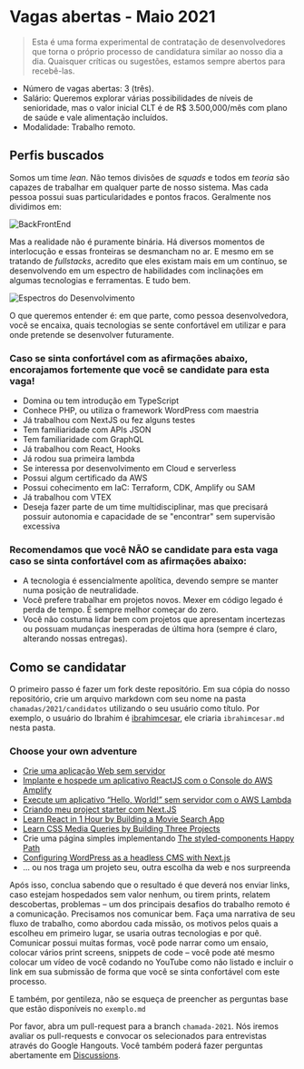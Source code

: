 # Vagas abertas - Maio 2021

> Esta  é uma forma experimental de contratação de desenvolvedores que torna o próprio processo de candidatura similar ao nosso dia a dia. Quaisquer críticas ou sugestões, estamos sempre abertos para recebê-las.

- Número de vagas abertas: 3 (três). 
- Salário: Queremos explorar várias possibilidades de níveis de senioridade, mas o valor inicial CLT é de R$ 3.500,000/mês com plano de saúde e vale alimentação incluídos.  
- Modalidade: Trabalho remoto.

## Perfis buscados

Somos um time _lean_. Não temos divisões de _squads_ e todos em _teoria_ são capazes de trabalhar em qualquer parte de nosso sistema. Mas cada pessoa possui suas particularidades e pontos fracos. Geralmente nos dividimos em:

![BackFrontEnd](https://res.cloudinary.com/practicaldev/image/fetch/s--BGu1AviP--/c_limit%2Cf_auto%2Cfl_progressive%2Cq_auto%2Cw_880/https://dev-to-uploads.s3.amazonaws.com/i/0824eswu4g0ba21benfg.png)

Mas a realidade não é puramente binária. Há diversos momentos de interlocução e essas fronteiras se desmancham no ar. E mesmo em se tratando de _fullstacks_, acredito que eles existam mais em um contínuo, se desenvolvendo em um espectro de habilidades com inclinações em algumas tecnologias e ferramentas. E tudo bem.

![Espectros do Desenvolvimento](https://res.cloudinary.com/practicaldev/image/fetch/s--GB_vQjIR--/c_limit%2Cf_auto%2Cfl_progressive%2Cq_auto%2Cw_880/https://dev-to-uploads.s3.amazonaws.com/uploads/articles/45k80w4eryza7692p78o.png)

O que queremos entender é: em que parte, como pessoa desenvolvedora, você se encaixa, quais tecnologias se sente confortável em utilizar e para onde pretende se desenvolver futuramente.

### Caso se sinta confortável com as afirmações abaixo, encorajamos fortemente que você se candidate para esta vaga!

- Domina ou tem introdução em TypeScript
- Conhece PHP, ou utiliza o framework WordPress com maestria
- Já trabalhou com NextJS ou fez alguns testes
- Tem familiaridade com APIs JSON
- Tem familiaridade com GraphQL
- Já trabalhou com React, Hooks
- Já rodou sua primeira lambda
- Se interessa por desenvolvimento em Cloud e serverless
- Possui algum certificado da AWS
- Possui cohecimento em IaC: Terraform, CDK, Amplify ou SAM
- Já trabalhou com VTEX
- Deseja fazer parte de um time multidisciplinar, mas que precisará possuir autonomia e capacidade de se "encontrar" sem supervisão excessiva

### Recomendamos que você NÃO se candidate para esta vaga caso se sinta confortável com as afirmações abaixo:

- A tecnologia é essencialmente apolítica, devendo sempre se manter numa posição de neutralidade.
- Você prefere trabalhar em projetos novos. Mexer em código legado é perda de tempo. É sempre melhor começar do zero.
- Você não costuma lidar bem com projetos que apresentam incertezas ou possuam mudanças inesperadas de última hora (sempre é claro, alterando nossas entregas).
  
## Como se candidatar

O primeiro passo é fazer um fork deste repositório. Em sua cópia do nosso repositório, crie um arquivo markdown com seu nome na pasta `chamadas/2021/candidatos` utilizando o seu usuário como título. Por exemplo, o usuário do Ibrahim é [ibrahimcesar](https://github.com/ibrahimcesar), ele criaria `ibrahimcesar.md` nesta pasta.

### Choose your own adventure

- [Crie uma aplicação Web sem servidor](https://aws.amazon.com/pt/getting-started/hands-on/build-serverless-web-app-lambda-apigateway-s3-dynamodb-cognito/)
- [Implante e hospede um aplicativo ReactJS com o Console do AWS Amplify](https://aws.amazon.com/pt/getting-started/hands-on/deploy-react-app-cicd-amplify/)
- [Execute um aplicativo “Hello, World!” sem servidor com o AWS Lambda](https://aws.amazon.com/pt/getting-started/hands-on/run-serverless-code/)
- [Criando meu project starter com Next.JS](https://dev.to/caiomdias/criando-meu-primeiro-project-starter-com-next-js-2fii)
- [Learn React in 1 Hour by Building a Movie Search App](https://www.freecodecamp.org/news/learn-react-in-1-hour-by-building-a-movie-search-app/)
- [Learn CSS Media Queries by Building Three Projects](https://www.freecodecamp.org/news/learn-css-media-queries-by-building-projects/)
- Crie uma página simples implementando [The styled-components Happy Path](https://www.joshwcomeau.com/css/styled-components/)
- [Configuring WordPress as a headless CMS with Next.js](https://dev.to/kendalmintcode/configuring-wordpress-as-a-headless-cms-with-next-js-3p1o)
- ... ou nos traga um projeto seu, outra escolha da web e nos surpreenda

Após isso, conclua sabendo que o resultado é que deverá nos enviar links, caso estejam hospedados sem valor nenhum, ou tirem prints, relatem descobertas, problemas – um dos principais desafios do trabalho remoto é a comunicação. Precisamos nos comunicar bem. Faça uma narrativa de seu fluxo de trabalho, como abordou cada missão, os motivos pelos quais a escolheu em primeiro lugar, se usaria outras tecnologias e por quê. Comunicar possui muitas formas, você pode narrar como um ensaio, colocar vários print screens, snippets de code – você pode até mesmo colocar um vídeo de você codando no YouTube como não listado e incluir o link em sua submissão de forma que você se sinta confortável com este processo. 

E também, por gentileza, não se esqueça de preencher as perguntas base que estão disponíveis no `exemplo.md`

Por favor, abra um pull-request para a branch `chamada-2021`. Nós iremos avaliar os pull-requests e convocar os selecionados para entrevistas através do Google Hangouts. Você também poderá fazer perguntas abertamente em [Discussions](https://github.com/Nexo-Tec/time/discussions).
